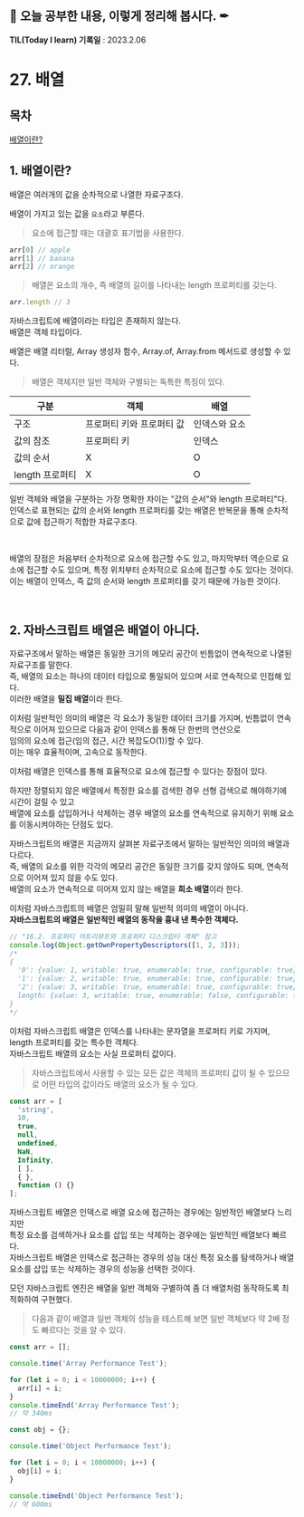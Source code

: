 ## 📕 오늘 공부한 내용, 이렇게 정리해 봅시다. ✒

**TIL(Today I learn) 기록일** : 2023.2.06

# 27. 배열

## 목차

[배열이란?](#1-배열이란)


## 1. 배열이란?

배열은 여러개의 값을 순차적으로 나열한 자료구조다.   

배열이 가지고 있는 값을 `요소`라고 부른다.   
   
>요소에 접근할 때는 대괄호 표기법을 사용한다. 
```js
arr[0] // apple
arr[1] // banana
arr[2] // orange
```

>배열은 요소의 개수, 즉 배열의 길이를 나타내는 length 프로퍼티를 갖는다.
```js
arr.length // 3
```

   
   
자바스크립트에 배열이라는 타입은 존재하지 않는다.   
배열은 객체 타입이다.   
   
배열은 배열 리터럴, Array 생성자 함수, Array.of, Array.from 메서드로 생성할 수 있다.   
   
>배열은 객체지만 일반 객체와 구별되는 독특한 특징이 있다.     

|구분 | 객체 | 배열|
|-|-|-|
|구조 | 프로퍼티 키와 프로퍼티 값 | 인덱스와 요소 |
| 값의 참조 | 프로퍼티 키 | 인덱스 |
|값의 순서| X | O|
|length 프로퍼티 | X | O |

일반 객체와 배열을 구분하는 가장 명확한 차이는 "값의 순서"와 length 프로퍼티"다.     
인덱스로 표현되는 값의 순서와 length 프로퍼티를 갖는 배열은 반복문을 통해 순차적으로 값에 접근하기 적합한 자료구조다.  
   
     
 <br>
 
 배열의 장점은 처음부터 순차적으로 요소에 접근할 수도 있고, 마지막부터 역순으로 요소에 접근할 수도 있으며, 특정 위치부터 순차적으로 요소에 접근할 수도 있다는 것이다.   
 이는 배열이 인덱스, 즉 값의 순서와 length 프로퍼티를 갖기 때문에 가능한 것이다.   
 


<br>


## 2. 자바스크립트 배열은 배열이 아니다.

자료구조에서 말하는 배열은 동일한 크기의 메모리 공간이 빈틈없이 연속적으로 나열된 자료구조를 말한다.   
즉, 배열의 요소는 하나의 데이터 타입으로 통일되어 있으며 서로 연속적으로 인접해 있다.   
이러한 배열을 **밀집 배열**이라 한다.

이처럼 일반적인 의미의 배열은 각 요소가 동일한 데이터 크기를 가지며, 빈틈없이 연속적으로 이어져 있으므로 다음과 같이 인덱스를 통해 단 한번의 연산으로   
임의의 요소에 접근(임의 접근, 시간 복잡도O(1))할 수 있다.   
이는 매우 효율적이며, 고속으로 동작한다.    

이처럼 배열은 인덱스를 통해 효율적으로 요소에 접근할 수 있다는 장점이 있다.   
   
하지만 정렬되지 않은 배열에서 특정한 요소를 검색한 경우 선형 검색으로 해야하기에 시간이 걸릴 수 있고    
배열에 요소를 삽입하거나 삭제하는 경우 배열의 요소를 연속적으로 유지하기 위해 요소를 이동시켜야하는 단점도 있다.   
   
자바스크립트의 배열은 지금까지 살펴본 자료구조에서 말하는 일반적인 의미의 배열과 다르다.   
즉, 배열의 요소를 위한 각각의 메모리 공간은 동일한 크기를 갖지 않아도 되며, 연속적으로 이어져 있지 않을 수도 있다.   
배열의 요소가 연속적으로 이어져 있지 않는 배열을 **희소 배열**이라 한다.   
   
이처럼 자바스크립트의 배열은 엄밀히 말해 일반적 의미의 배열이 아니다.    
**자바스크립트의 배열은 일반적인 배열의 동작을 흉내 낸 특수한 객체다.**
```js
// "16.2. 프로퍼티 어트리뷰트와 프로퍼티 디스크립터 객체" 참고
console.log(Object.getOwnPropertyDescriptors([1, 2, 3]));
/*
{
  '0': {value: 1, writable: true, enumerable: true, configurable: true}
  '1': {value: 2, writable: true, enumerable: true, configurable: true}
  '2': {value: 3, writable: true, enumerable: true, configurable: true}
  length: {value: 3, writable: true, enumerable: false, configurable: false}
}
*/
```
이처럼 자바스크립트 배열은 인덱스를 나타내는 문자열을 프로퍼티 키로 가지며, length 프로퍼티를 갖는 특수한 객체다.   
자바스크립트 배열의 요소는 사실 프로퍼티 값이다.   
>자바스크립트에서 사용할 수 있는 모든 값은 객체의 프로퍼티 값이 될 수 있으므로 어떤 타입의 값이라도 배열의 요소가 될 수 있다.   
```js
const arr = [
  'string',
  10,
  true,
  null,
  undefined,
  NaN,
  Infinity,
  [ ],
  { },
  function () {}
];
```


자바스크립트 배열은 인덱스로 배열 요소에 접근하는 경우에는 일반적인 배열보다 느리지만   
특정 요소를 검색하거나 요소를 삽입 또는 삭제하는 경우에는 일반적인 배열보다 빠르다.   
자바스크립트 배열은 인덱스로 접근하는 경우의 성능 대신 특정 요소를 탐색하거나 배열 요소를 삽입 또는 삭제하는 경우의 성능을 선택한 것이다.   
   
모던 자바스크립트 엔진은 배열을 일반 객체와 구별하여 좀 더 배열처럼 동작하도록 최적화하여 구현했다.   
>다음과 같이 배열과 일반 객체의 성능을 테스트해 보면 일반 객체보다 약 2배 정도 빠르다는 것을 알 수 있다.   
```js
const arr = [];

console.time('Array Performance Test');

for (let i = 0; i < 10000000; i++) {
  arr[i] = i;
}
console.timeEnd('Array Performance Test');
// 약 340ms

const obj = {};

console.time('Object Performance Test');

for (let i = 0; i < 10000000; i++) {
  obj[i] = i;
}

console.timeEnd('Object Performance Test');
// 약 600ms
```
